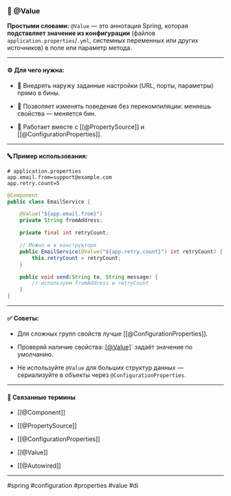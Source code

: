 ### 📄 **@Value**

**Простыми словами:** `@Value` — это аннотация Spring, которая **подставляет значение из конфигурации** (файлов `application.properties`/`.yml`, системных переменных или других источников) в поле или параметр метода.

---

#### ⚙️ **Для чего нужна:**

- 🎯 Внедрять наружу заданные настройки (URL, порты, параметры) прямо в бины.
    
- 🔄 Позволяет изменять поведение без перекомпиляции: меняешь свойства — меняется бин.
    
- 🔗 Работает вместе с [[@PropertySource]] и [[@ConfigurationProperties]].
    

---

#### 🔤 **Пример использования:**

```properties
# application.properties
app.email.from=support@example.com
app.retry.count=5
```

```java
@Component
public class EmailService {

    @Value("${app.email.from}")
    private String fromAddress;

    private final int retryCount;

    // Можно и в конструкторе
    public EmailService(@Value("${app.retry.count}") int retryCount) {
        this.retryCount = retryCount;
    }

    public void send(String to, String message) {
        // используем fromAddress и retryCount
    }
}
```

---

#### ✅ **Советы:**

- Для сложных групп свойств лучше [[@ConfigurationProperties]].
    
- Проверяй наличие свойства: [[@Value]]("${missing:default}")` задаёт значение по умолчанию.
    
- Не используйте `@Value` для больших структур данных — сериализуйте в объекты через `@ConfigurationProperties`.
    

---

#### 🔗 **Связанные термины**

- [[@Component]]
    
- [[@PropertySource]]
    
- [[@ConfigurationProperties]]
    
- [[@Value]]
    
- [[@Autowired]]
    

---

#spring #configuration #properties #value #di